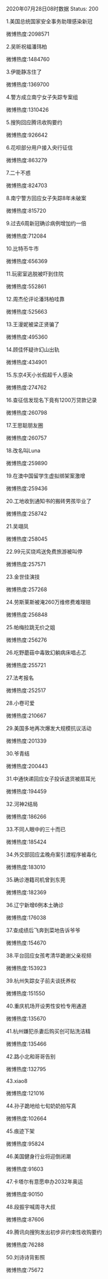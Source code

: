 2020年07月28日08时数据
Status: 200

1.美国总统国家安全事务助理感染新冠

微博热度:2098571

2.吴昕祝福潘玮柏

微博热度:1484760

3.伊能静冻住了

微博热度:1369700

4.警方成立南宁女子失踪专案组

微博热度:1310426

5.搜狗回应腾讯收购要约

微博热度:926642

6.花呗部分用户接入央行征信

微博热度:863279

7.二十不惑

微博热度:824703

8.南宁警方回应女子失踪8年未破案

微博热度:815720

9.过去6周新冠确诊病例增加约一倍

微博热度:712084

10.比特币牛市

微博热度:656369

11.玩密室逃脱被吓到住院

微博热度:552861

12.周杰伦评论潘玮柏哇靠

微博热度:525663

13.王漫妮被梁正贤骗了

微博热度:495360

14.顾佳怀疑许幻山出轨

微博热度:434901

15.东京4天小长假超千人感染

微博热度:274762

16.查征信发现名下竟有1200万贷款记录

微博热度:260798

17.王思聪朋友圈

微博热度:260757

18.改名叫Luna

微博热度:259890

19.在澳中国留学生虚拟绑架案激增

微博热度:259436

20.工地收到通知书的搬砖男孩毕业了

微博热度:258742

21.吴翊凤

微博热度:258045

22.99元买烧鸡送免费旅游被叫停

微博热度:257571

23.金世佳演技

微博热度:257268

24.劳斯莱斯被淹260万维修费难理赔

微博热度:256848

25.帕梅拉跳无价之姐

微博热度:256276

26.吃野蘑菇中毒致幻躺病床唱忐忑

微博热度:255721

27.法考报名

微博热度:252517

28.小卷可爱

微博热度:210667

29.美国多地再次爆发大规模抗议活动

微博热度:201339

30.爷青结

微博热度:200443

31.中通快递回应女子投诉退货被扇耳光

微博热度:194459

32.河神2结局

微博热度:186266

33.不同人眼中的三十而已

微博热度:185424

34.外交部回应孟晚舟案引渡程序被毒化

微博热度:183010

35.确诊港籍司机曾到东莞

微博热度:182369

36.辽宁新增6例本土确诊

微博热度:176038

37.查成绩后飞奔到菜地告诉爷爷

微博热度:154670

38.平台回应女孩考清华跪谢父亲视频

微博热度:153923

39.杭州失踪女子前夫谈抚养权

微博热度:151550

40.重庆机场开设男性安检专用通道

微博热度:135670

41.杭州嫌犯杀妻后购买创可贴洗洁精

微博热度:135466

42.路小北和哥哥告别

微博热度:132795

43.xiao8

微博热度:121016

44.孙子跪地给七旬奶奶拍写真

微博热度:102664

45.痕迹下架

微博热度:95824

46.美国健身行业将迎倒闭潮

微博热度:91603

47.卡塔尔有意愿申办2032年奥运

微博热度:90150

48.段振宇喊周寻大叔

微博热度:87606

49.腾讯向搜狗发出初步非约束性收购要约

微博热度:76288

50.刘诗诗背影照

微博热度:75672

